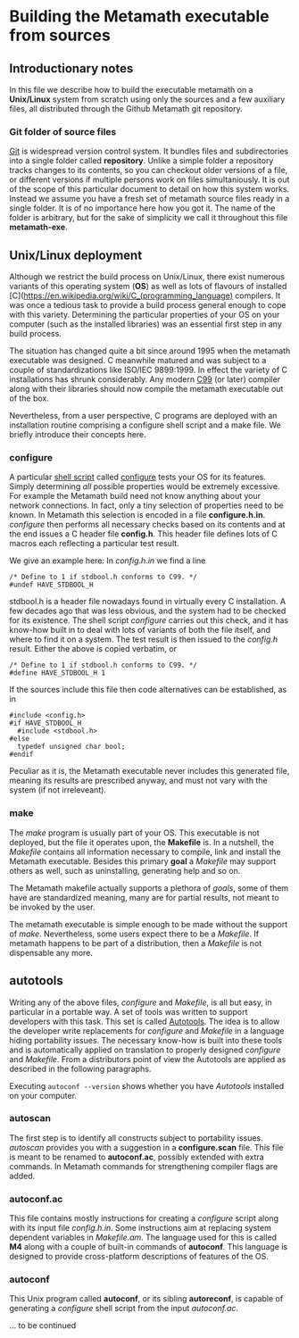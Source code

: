 # Building the Metamath executable from sources

## Introductionary notes

In this file we describe how to build the executable metamath on a __Unix/Linux__
system from scratch using only the sources and a few auxiliary files, all
distributed through the Github Metamath git repository.

### Git folder of source files

[Git](https://en.wikipedia.org/wiki/Git) is widespread version control system.
It bundles files and subdirectories into a single folder called __repository__.
Unlike a simple folder a repository tracks changes to its contents, so you can
checkout older versions of a file, or different versions if multiple persons
work on files simultaniously.  It is out of the scope of this particular
document to detail on how this system works.  Instead we assume you have a
fresh set of metamath source files ready in a single folder.  It is of no
importance here how you got it.  The name of the folder is arbitrary, but for
the sake of simplicity we call it throughout this file __metamath-exe__.

## Unix/Linux deployment

Although we restrict the build process on Unix/Linux, there exist numerous
variants of this operating system (__OS__) as well as lots of flavours of
installed [C](https://en.wikipedia.org/wiki/C_(programming_language) compilers.
It was once a tedious task to provide a build process general enough to cope
with this variety.  Determining the particular properties of your OS on your
computer (such as the installed libraries) was an essential first step in any
build process.

The situation has changed quite a bit since around 1995 when the metamath
executable was designed.  C meanwhile matured and was subject to a couple of
standardizations like ISO/IEC 9899:1999.  In effect the variety of C
installations has shrunk considerably. Any modern
[C99](https://en.wikipedia.org/wiki/C99) (or later) compiler along with their
libraries should now compile the metamath executable out of the box.

Nevertheless, from a user perspective, C programs are deployed with an
installation routine comprising a configure shell script and a make file.  We
briefly introduce their concepts here.

### configure

A particular [shell script](https://en.wikipedia.org/wiki/Unix_shell) called
[configure](https://en.wikipedia.org/wiki/Configure_script) tests your OS for
its features.  Simply determining _all_ possible properties would be extremely
excessive.  For example the Metamath build need not know anything about your
network connections.  In fact, only a tiny selection of properties need to be
known.  In Metamath this selection is encoded in a file __configure.h.in__.
_configure_ then performs all necessary checks based on its contents and at the
end issues a C header file __config.h__.  This header file defines lots of
C macros each reflecting a particular test result.

We give an example here:
In _config.h.in_ we find a line
```
/* Define to 1 if stdbool.h conforms to C99. */
#undef HAVE_STDBOOL_H
```
stdbool.h is a header file nowadays found in virtually every C installation.
A few decades ago that was less obvious, and the system had to be checked for
its existence.  The shell script _configure_ carries out this check, and it has
know-how built in to deal with lots of variants of both the file itself, and
where to find it on a system.  The test result is then issued to the _config.h_
result.  Either the above is copied verbatim, or 
```
/* Define to 1 if stdbool.h conforms to C99. */
#define HAVE_STDBOOL_H 1
```
If the sources include this file then code alternatives can be established, as
in
```
#include <config.h>
#if HAVE_STDBOOL_H
  #include <stdbool.h>
#else
  typedef unsigned char bool;
#endif
```
Peculiar as it is, the Metamath executable never includes this generated file,
meaning its results are prescribed anyway, and must not vary with the system
(if not irreleveant).

### make

The _make_ program is usually part of your OS.  This executable is not
deployed, but the file it operates upon, the __Makefile__ is.  In a nutshell,
the _Makefile_ contains all information necessary to compile, link and install
the Metamath executable.  Besides this primary __goal__ a _Makefile_ may
support others as well, such as uninstalling, generating help and so on.

The Metamath makefile actually supports a plethora of _goals_, some of them
have are standardized meaning, many are for partial results, not meant to be
invoked by the user.

The metamath executable is simple enough to be made without the support of
_make_.  Nevertheless, some users expect there to be a _Makefile_.  If
metamath happens to be part of a distribution, then a _Makefile_ is not
dispensable any more.

## autotools

Writing any of the above files, _configure_ and _Makefile_, is all but easy, in
particular in a portable way.  A set of tools was written to support developers
with this task.  This set is called
[Autotools](https://en.wikipedia.org/wiki/GNU_Autotools).  The idea is to allow
the developer write replacements for _configure_ and _Makefile_ in a language
hiding portability issues.  The necessary know-how is built into these tools
and is automatically applied on translation to properly designed _configure_
and _Makefile_.  From a distributors point of view the Autotools are applied as
described in the following paragraphs.

Executing ```autoconf --version``` shows whether you have _Autotools_
installed on your computer.

### autoscan

The first step is to identify all constructs subject to portability issues.
_autoscan_ provides you with a suggestion in a __configure.scan__ file.
This file is meant to be renamed to __autoconf.ac__, possibly extended with
extra commands.  In Metamath commands for strengthening compiler flags
are added.

### autoconf.ac

This file contains mostly instructions for creating a _configure_ script along
with its input file _config.h.in_.  Some instructions aim at replacing system
dependent variables in _Makefile.am_.  The language used for this is called
__M4__ along with a couple of built-in commands of __autoconf__.  This language
is designed to provide cross-platform descriptions of features of the OS.

### autoconf

This Unix program called __autoconf__, or its sibling __autoreconf__, is
capable of generating a _configure_ shell script from the input _autoconf.ac_.

... to be continued
